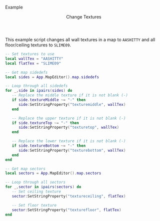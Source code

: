 <subhead>Example</subhead>
<header>Change Textures</header>

This example script changes all wall textures in a map to `AASHITTY` and all floor/ceiling textures to `SLIME09`.

```lua
-- Set textures to use
local wallTex = "AASHITTY"
local flatTex = "SLIME09"

-- Get map sidedefs
local sides = App.MapEditor().map.sidedefs

-- Loop through all sidedefs
for _,side in ipairs(sides) do
   -- Replace the middle texture if it is not blank (-)
   if side.textureMiddle ~= "-" then
      side:SetStringProperty("texturemiddle", wallTex)
   end

   -- Replace the upper texture if it is not blank (-)
   if side.textureTop ~= "-" then
      side:SetStringProperty("texturetop", wallTex)
   end

   -- Replace the lower texture if it is not blank (-)
   if side.textureBottom ~= "-" then
      side:SetStringProperty("texturebottom", wallTex)
   end
end

-- Get map sectors
local sectors = App.MapEditor().map.sectors

-- Loop through all sectors
for _,sector in ipairs(sectors) do
   -- Set ceiling texture
   sector:SetStringProperty("textureceiling", flatTex)

   -- Set floor texture
   sector:SetStringProperty("texturefloor", flatTex)
end
```
